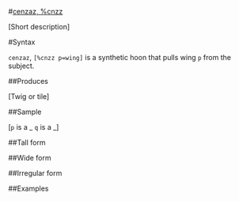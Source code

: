 #[cenzaz, %cnzz](#cnzz)

[Short description]

#Syntax

`cenzaz`, `[%cnzz p=wing]` is a synthetic hoon that pulls
wing `p` from the subject.

##Produces

[Twig or tile]

##Sample

[`p` is a _
`q` is a _]

##Tall form



##Wide form



##Irregular form



##Examples



